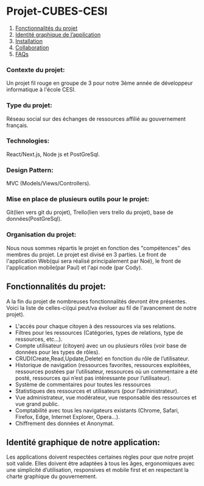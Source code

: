 # Projet-CUBES-CESI
1. [Fonctionnalités du projet](#fonctionnalités-du-projet)
2. [Identité graphique de l’application](#identité-graphique-de-notre-application)
3. [Installation](#installation)
4. [Collaboration](#collaboration)
5. [FAQs](#faqs)
### Contexte du projet: 
Un projet fil rouge en groupe de 3 pour notre 3ème année de développeur informatique à l'école CESI.

### Type du projet:
Réseau social sur des échanges de ressources affilié au gouvernement français.

### Technologies:
React/Next.js, Node js et PostGreSql.

### Design Pattern:
MVC (Models/Views/Controllers).

### Mise en place de plusieurs outils pour le projet:
Git(lien vers git du projet), Trello(lien vers trello du projet), base de données(PostGreSql).

### Organisation du projet:
Nous nous sommes répartis le projet en fonction des "compétences" des membres du projet. Le projet est divisé en 3 parties. Le front de l'application Web(qui sera réalisé principalement par Noé), le front de l'application mobile(par Paul) et l'api node (par Cody). 

## Fonctionnalités du projet:
A la fin du projet de nombreuses fonctionnalités devront être présentes. Voici la liste de celles-ci(qui peut/va évoluer au fil de l'avancement de notre projet).

- L'accès pour chaque citoyen à des ressources via ses relations.
- Filtres pour les ressources (Catégories, types de relations, type de ressources, etc…).
- Compte utilisateur (citoyen) avec un ou plusieurs rôles (voir base de données pour les types de rôles).
- CRUD(Create,Read,Update,Delete) en fonction du rôle de l’utilisateur.
- Historique de navigation (ressources favorites, ressources exploitées, ressources postées par l’utilisateur, ressources où un commentaire a été posté, ressources qui n’est pas intéressante pour l’utilisateur).
- Système de commentaires pour toutes les ressources
- Statistiques des ressources et utilisateurs (pour l’administrateur).
- Vue administrateur, vue modérateur, vue responsable des ressources et vue grand public.
- Comptabilité avec tous les navigateurs existants (Chrome, Safari, Firefox, Edge, Internet Explorer, Opera…).
- Chiffrement des données et Anonymat.

## Identité graphique de notre application:

Les applications doivent respectées certaines règles pour que notre projet soit valide. Elles doivent être adaptées à tous les âges, ergonomiques avec une simplicité d’utilisation, responsives et mobile first et en respectant la charte graphique du gouvernement.

